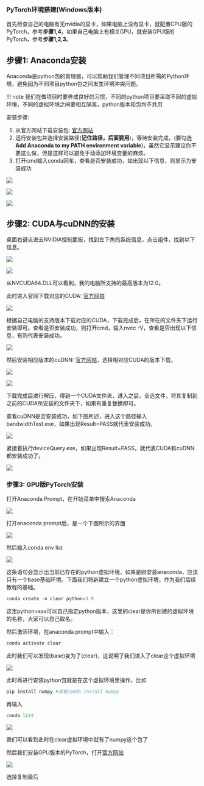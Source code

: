 
### PyTorch环境搭建(Windows版本)

首先检查自己的电脑有无nvidia的显卡，如果电脑上没有显卡，就配置CPU版的PyTorch，参考**步骤1,4**，如果自己电脑上有相关GPU，就安装GPU版的PyTorch，参考**步骤1,2,3**。

## 步骤1: Anaconda安装

Anaconda是python包的管理器，可以帮助我们管理不同项目所需的Python环境，避免因为不同项目python包之间发生环境冲突问题。

!!! note 
    我们在做项目时要养成良好的习惯，不同的python项目要采取不同的虚拟环境，不同的虚拟环境之间要相互隔离，python版本和包均不共用

安装步骤: 
1. 从官方网站下载安装包: [官方网站](https://www.anaconda.com/download)
2. 运行安装包并选择安装路径(**记住路径，后面要用**)，等待安装完成。(要勾选**Add Anaconda to my PATH environment variable**)，虽然它显示建议你不要这么做，但是这样可以避免手动添加环境变量的麻烦。
3. 打开cmd输入conda回车，查看是否安装成功，如出现以下信息，则显示为安装成功
   
![](../img/01/1-1_01.png)

![](../img/01/1-1_02.png)

![](../img/01/1-1_03.png)

## 步骤2: CUDA与cuDNN的安装

桌面右键点进去NVIDIA控制面板，找到左下角的系统信息，点击组件，找到以下信息。

![](../img/01/1-1_04.png)

![](../img/01/1-1_05.png)

从NVCUDA64.DLL可以看到，我的电脑所支持的最高版本为12.0。

此时进入官网下载对应的CUDA: [官方网站](https://developer.nvidia.com/cuda-toolkit-archive)

![](../img/01/1-1_06.png)

根据自己电脑的支持版本下载对应的CUDA，下载完成后，在所在的文件夹下运行安装即可。查看是否安装成功，则打开cmd，输入nvcc -V，查看是否出现以下信息，有则代表安装成功。

![](../img/01/1-1_07.png)

然后安装相应版本的cuDNN: [官方网站](https://developer.nvidia.com/rdp/cudnn-archive)，选择相对应CUDA的版本下载。

![](../img/01/1-1_08.png)

![](../img/01/1-1_09.png)

下载完成后进行解压，得到一个CUDA文件夹，进入之后，全选文件，将其复制到之前的CUDA所安装的文件夹下，如果有重复替换即可。

查看cuDNN是否安装成功，如下图所述，进入这个路径输入bandwidthTest.exe，如果出现Result=PASS就代表安装成功。

![](../img/01/1-1_10.png)

紧接着执行deviceQuery.exe，如果出现Result=PASS，就代表CUDA和cuDNN都安装成功了。

![](../img/01/1-1_11.png)

### 步骤3: GPU版PyTorch安装

打开Anaconda Prompt，在开始菜单中搜索Anaconda

![](../img/01/1-1_12.png)

打开anaconda prompt后，是一个下图所示的界面

![](../img/01/1-1_13.png)

然后输入conda env list 

![](../img/01/1-1_14.png)

这条语句会显示出当前已存在的python虚拟环境，如果是刚安装anaconda，应该只有一个base基础环境。下面我们将新建立一个python虚拟环境，作为我们后续教程的基础。

```python
conda create -n clear python=3.9
```

这里python=xxx可以自己指定python版本，这里的clear是你所创建的虚拟环境的名称，大家可以自己取名。

然后激活环境，在anaconda prompt中输入：

```python
conda activate clear
```

此时我们可以发现(base)变为了(clear)，这说明了我们进入了clear这个虚拟环境

![](../img/01/1-1_15.png)

此时再进行安装python包就是在这个虚拟环境里操作，比如

```python
pip install numpy #或者conda install numpy
```

再输入
```python
conda list
```
![](../img/01/1-1_16.png)

我们可以看到此时在clear虚拟环境中就有了numpy这个包了

然后我们安装GPU版本的PyTorch，打开[官方网站](https://pytorch.org/)

![](../img/01/1-1_17.png)

选择复制最后



